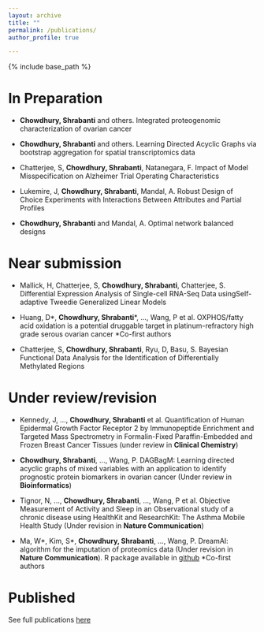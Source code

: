 ```yaml
---
layout: archive
title: ""
permalink: /publications/
author_profile: true

---
```


{% include base_path %}

In Preparation
======

* **Chowdhury, Shrabanti** and others. Integrated proteogenomic characterization of ovarian cancer 

* **Chowdhury, Shrabanti** and others. Learning Directed Acyclic Graphs via bootstrap aggregation for spatial transcriptomics data

* Chatterjee, S, **Chowdhury, Shrabanti**, Natanegara, F. Impact of Model Misspecification on Alzheimer Trial Operating Characteristics

* Lukemire, J, **Chowdhury, Shrabanti**, Mandal, A. Robust Design of Choice Experiments with Interactions Between Attributes and Partial Profiles

*  **Chowdhury, Shrabanti** and Mandal, A. Optimal network balanced designs

Near submission
======

* Mallick, H, Chatterjee, S, **Chowdhury, Shrabanti**, Chatterjee, S. Differential Expression Analysis of Single-cell RNA-Seq Data usingSelf-adaptive Tweedie Generalized Linear Models

* Huang, D\*, **Chowdhury, Shrabanti**\*, ..., Wang, P et al. OXPHOS/fatty acid oxidation is a potential druggable target in platinum-refractory high grade serous ovarian cancer \*Co-first authors

* Chatterjee, S, **Chowdhury, Shrabanti**, Ryu, D, Basu, S. Bayesian Functional Data Analysis for the Identification of Differentially Methylated Regions 

Under review/revision
======

* Kennedy, J, ..., **Chowdhury, Shrabanti** et al. Quantification of Human Epidermal Growth Factor Receptor 2 by Immunopeptide Enrichment and Targeted Mass Spectrometry in Formalin-Fixed Paraffin-Embedded and Frozen Breast Cancer Tissues (under review in **Clinical Chemistry**)

* **Chowdhury, Shrabanti**, ..., Wang, P. DAGBagM: Learning directed acyclic graphs of mixed variables with an application to identify prognostic protein biomarkers in ovarian cancer (Under review in **Bioinformatics**)

* Tignor, N, ..., **Chowdhury, Shrabanti**, ..., Wang, P et al. Objective Measurement of Activity and Sleep in an Observational study of a chronic disease using HealthKit and ResearchKit: The Asthma Mobile Health Study (Under revision in **Nature Communication**)

* Ma, W\*, Kim, S\*, **Chowdhury, Shrabanti**, ..., Wang, P. DreamAI: algorithm for the imputation of proteomics data (Under revision in **Nature Communication**). R package available in [github](https://github.com/WangLab-MSSM/DreamAI) 
\*Co-first authors
          

Published
======
See full publications [here](https://scholar.google.com/citations?hl=en&user=7GPa9SoAAAAJ&view_op=list_works&authuser=1)
